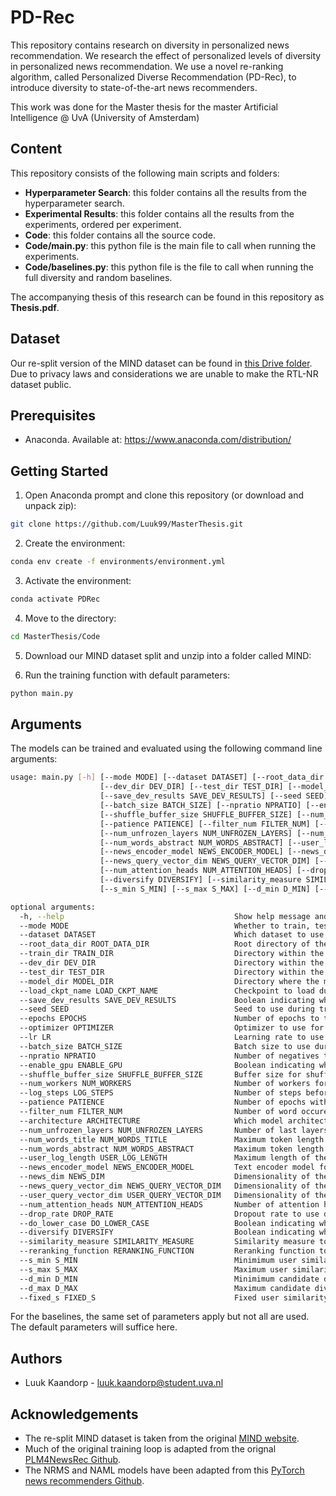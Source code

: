 # PD-Rec

This repository contains research on diversity in personalized news recommendation. We research the effect of personalized levels of diversity in personalized news recommendation. We use a novel re-ranking algorithm, called Personalized Diverse Recommendation (PD-Rec), to introduce diversity to state-of-the-art news recommenders.

This work was done for the Master thesis for the master Artificial Intelligence @ UvA (University of Amsterdam)

## Content

This repository consists of the following main scripts and folders:

- **Hyperparameter Search**: this folder contains all the results from the hyperparameter search.
- **Experimental Results**: this folder contains all the results from the experiments, ordered per experiment.
- **Code**: this folder contains all the source code.
- **Code/main.py**: this python file is the main file to call when running the experiments.
- **Code/baselines.py**: this python file is the file to call when running the full diversity and random baselines.

The accompanying thesis of this research can be found in this repository as **Thesis.pdf**.

## Dataset

Our re-split version of the MIND dataset can be found in [this Drive folder](https://drive.google.com/file/d/1yuM6JZGUDCuBXzbBDV6IcQ1g2LBd6Mji/view?usp=sharing). Due to privacy laws and considerations we are unable to make the RTL-NR dataset public.

## Prerequisites

- Anaconda. Available at: https://www.anaconda.com/distribution/

## Getting Started

1. Open Anaconda prompt and clone this repository (or download and unpack zip):

```bash
git clone https://github.com/Luuk99/MasterThesis.git
```

2. Create the environment:

```bash
conda env create -f environments/environment.yml
```

3. Activate the environment:

```bash
conda activate PDRec
```

4. Move to the directory:

```bash
cd MasterThesis/Code
```

5. Download our MIND dataset split and unzip into a folder called MIND:

6. Run the training function with default parameters:

```bash
python main.py
```

## Arguments

The models can be trained and evaluated using the following command line arguments:

```bash
usage: main.py [-h] [--mode MODE] [--dataset DATASET] [--root_data_dir ROOT_DATA_DIR] [--train_dir TRAIN_DIR]
                    [--dev_dir DEV_DIR] [--test_dir TEST_DIR] [--model_dir MODEL_DIR] [--load_ckpt_name LOAD_CKPT_NAME]
                    [--save_dev_results SAVE_DEV_RESULTS] [--seed SEED] [--epochs EPOCHS] [--optimizer OPTIMIZER] [--lr LR]
                    [--batch_size BATCH_SIZE] [--npratio NPRATIO] [--enable_gpu ENABLE_GPU]
                    [--shuffle_buffer_size SHUFFLE_BUFFER_SIZE] [--num_workers NUM_WORKERS] [--log_steps LOG_STEPS]
                    [--patience PATIENCE] [--filter_num FILTER_NUM] [--architecture ARCHITECTURE]
                    [--num_unfrozen_layers NUM_UNFROZEN_LAYERS] [--num_words_title NUM_WORDS_TITLE]
                    [--num_words_abstract NUM_WORDS_ABSTRACT] [--user_log_length USER_LOG_LENGTH]
                    [--news_encoder_model NEWS_ENCODER_MODEL] [--news_dim NEWS_DIM]
                    [--news_query_vector_dim NEWS_QUERY_VECTOR_DIM] [--user_query_vector_dim USER_QUERY_VECTOR_DIM]
                    [--num_attention_heads NUM_ATTENTION_HEADS] [--drop_rate DROP_RATE] [--do_lower_case DO_LOWER_CASE]
                    [--diversify DIVERSIFY] [--similarity_measure SIMILARITY_MEASURE] [--reranking_function RERANKING_FUNCTION]
                    [--s_min S_MIN] [--s_max S_MAX] [--d_min D_MIN] [--d_max D_MAX] [--fixed_s FIXED_S]

optional arguments:
  -h, --help                                      Show help message and exit.
  --mode MODE                                     Whether to train, test or both. Options: ['train', 'test', 'train_test']. Default is 'train'.
  --dataset DATASET                               Which dataset to use. Options: ['MIND', 'RTL_NR']. Default is 'MIND'.
  --root_data_dir ROOT_DATA_DIR                   Root directory of the data. Default is './MIND'.
  --train_dir TRAIN_DIR                           Directory within the root_data_dir where the training data is stored. Default is 'train'.
  --dev_dir DEV_DIR                               Directory within the root_data_dir where the dev data is stored. Default is 'dev'.
  --test_dir TEST_DIR                             Directory within the root_data_dir where the test data is stored. Default is 'test'.
  --model_dir MODEL_DIR                           Directory where the model is saved and loaded from. Default is './model'.
  --load_ckpt_name LOAD_CKPT_NAME                 Checkpoint to load during testing. Default is None (don\'t load any).
  --save_dev_results SAVE_DEV_RESULTS             Boolean indicating whether to save the evaluation results (recommendations, user similarity and candidate diversity). Default is False.
  --seed SEED                                     Seed to use during training. Default is 1234.
  --epochs EPOCHS                                 Number of epochs to train for. Default is 10.
  --optimizer OPTIMIZER                           Optimizer to use for training. Options: ['adam', 'adamw', 'sgd', 'sgd_momentum']. Default is 'adam'.
  --lr LR                                         Learning rate to use during training. Default is 1e-4.
  --batch_size BATCH_SIZE                         Batch size to use during training and testing. Default is 64.
  --npratio NPRATIO                               Number of negatives to sample per positive training example. Default is 4.
  --enable_gpu ENABLE_GPU                         Boolean indicating whether to use the GPU or not. Default is True.
  --shuffle_buffer_size SHUFFLE_BUFFER_SIZE       Buffer size for shuffling the dataset. Default is 10000.
  --num_workers NUM_WORKERS                       Number of workers for data loading. Default is 0.
  --log_steps LOG_STEPS                           Number of steps before logging intermediate metrics. Default is 1000.
  --patience PATIENCE                             Number of epochs without improvement in AUC before stopping. Default is 3.
  --filter_num FILTER_NUM                         Number of word occurences to filter out. Default is 0 (no filtering).
  --architecture ARCHITECTURE                     Which model architecture to use. Options: ['plm4newsrec', 'nrms', 'naml', 'lstur']. Default is 'plm4newsrec'.
  --num_unfrozen_layers NUM_UNFROZEN_LAYERS       Number of last layers to keep unfrozen in the encoder model. Default is 2.
  --num_words_title NUM_WORDS_TITLE               Maximum token length of the title. Default is 20.
  --num_words_abstract NUM_WORDS_ABSTRACT         Maximum token length of the abstract. Default is 50.
  --user_log_length USER_LOG_LENGTH               Maximum length of the user history. Default is 50.
  --news_encoder_model NEWS_ENCODER_MODEL         Text encoder model for the news content (only used in plm4newsrec architecture). Options: ['bert', 'fastformer']. Default is 'fastformer'.
  --news_dim NEWS_DIM                             Dimensionality of the news embeddings. Default is 64.
  --news_query_vector_dim NEWS_QUERY_VECTOR_DIM   Dimensionality of the news query vector. Default is 200.
  --user_query_vector_dim USER_QUERY_VECTOR_DIM   Dimensionality of the user query vector. Default is 200.
  --num_attention_heads NUM_ATTENTION_HEADS       Number of attention heads. Default is 20.
  --drop_rate DROP_RATE                           Dropout rate to use during training. Default is 0.2.
  --do_lower_case DO_LOWER_CASE                   Boolean indicating whether to lower case the data when using NRMS or NAML. Default is True.
  --diversify DIVERSIFY                           Boolean indicating whether to diversify the recommendations. Default is False.
  --similarity_measure SIMILARITY_MEASURE         Similarity measure to use for diversification, only used when diversify=True. Options: ['cosine_similarity', 'euclidean_distance']. Default is 'cosine_similarity'.
  --reranking_function RERANKING_FUNCTION         Reranking function to use for diversification, only used when diversify=True. Options: ['naive', 'bound', 'normalized']. Default is 'naive'.
  --s_min S_MIN                                   Minimimum user similarity value, only used when reranking_function is either 'bound' or 'normalized'. Default is 0.0 (not used).
  --s_max S_MAX                                   Maximum user similarity value, only used when reranking_function is either 'bound' or 'normalized'. Default is 0.0 (not used).
  --d_min D_MIN                                   Minimimum candidate diversity value, only used when reranking_function is 'normalized'. Default is 0.0 (not used).
  --d_max D_MAX                                   Maximum candidate diversity value, only used when reranking_function is 'normalized'. Default is 0.0 (not used).
  --fixed_s FIXED_S                               Fixed user similarity weight. Default is 0.0 (weight is determined per user).
```

For the baselines, the same set of parameters apply but not all are used. The default parameters will suffice here.

## Authors

- Luuk Kaandorp - luuk.kaandorp@student.uva.nl

## Acknowledgements

- The re-split MIND dataset is taken from the original [MIND website](https://msnews.github.io/).
- Much of the original training loop is adapted from the orignal [PLM4NewsRec Github](https://github.com/wuch15/PLM4NewsRec).
- The NRMS and NAML models have been adapted from this [PyTorch news recommenders Github](https://github.com/yflyl613/NewsRecommendation).
